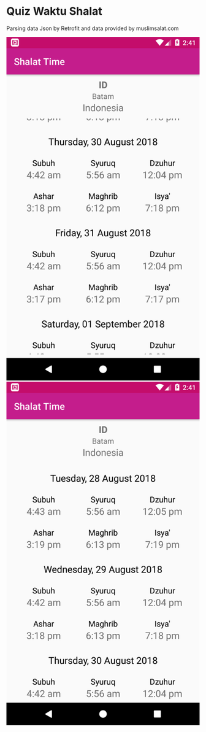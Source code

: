 # Quiz Waktu Shalat

Parsing data Json by Retrofit and data provided by muslimsalat.com

![Banner](/Gambar/ss1.png)
![Banner](/Gambar/ss2.png)


